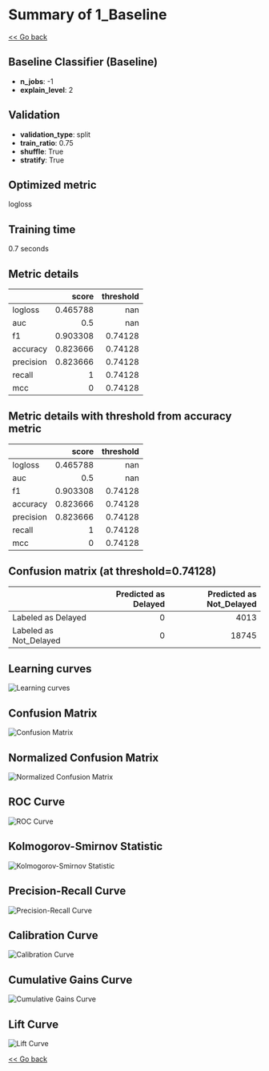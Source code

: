 # Summary of 1_Baseline

[<< Go back](../README.md)


## Baseline Classifier (Baseline)
- **n_jobs**: -1
- **explain_level**: 2

## Validation
 - **validation_type**: split
 - **train_ratio**: 0.75
 - **shuffle**: True
 - **stratify**: True

## Optimized metric
logloss

## Training time

0.7 seconds

## Metric details
|           |    score |   threshold |
|:----------|---------:|------------:|
| logloss   | 0.465788 |   nan       |
| auc       | 0.5      |   nan       |
| f1        | 0.903308 |     0.74128 |
| accuracy  | 0.823666 |     0.74128 |
| precision | 0.823666 |     0.74128 |
| recall    | 1        |     0.74128 |
| mcc       | 0        |     0.74128 |


## Metric details with threshold from accuracy metric
|           |    score |   threshold |
|:----------|---------:|------------:|
| logloss   | 0.465788 |   nan       |
| auc       | 0.5      |   nan       |
| f1        | 0.903308 |     0.74128 |
| accuracy  | 0.823666 |     0.74128 |
| precision | 0.823666 |     0.74128 |
| recall    | 1        |     0.74128 |
| mcc       | 0        |     0.74128 |


## Confusion matrix (at threshold=0.74128)
|                        |   Predicted as Delayed |   Predicted as Not_Delayed |
|:-----------------------|-----------------------:|---------------------------:|
| Labeled as Delayed     |                      0 |                       4013 |
| Labeled as Not_Delayed |                      0 |                      18745 |

## Learning curves
![Learning curves](learning_curves.png)
## Confusion Matrix

![Confusion Matrix](confusion_matrix.png)


## Normalized Confusion Matrix

![Normalized Confusion Matrix](confusion_matrix_normalized.png)


## ROC Curve

![ROC Curve](roc_curve.png)


## Kolmogorov-Smirnov Statistic

![Kolmogorov-Smirnov Statistic](ks_statistic.png)


## Precision-Recall Curve

![Precision-Recall Curve](precision_recall_curve.png)


## Calibration Curve

![Calibration Curve](calibration_curve_curve.png)


## Cumulative Gains Curve

![Cumulative Gains Curve](cumulative_gains_curve.png)


## Lift Curve

![Lift Curve](lift_curve.png)



[<< Go back](../README.md)
